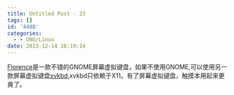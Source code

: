 ```yaml
---
title: Untitled Post - 23
tags: []
id: '4488'
categories:
  - - GNU/Linux
date: 2013-12-14 16:19:14
---
```


[Florence](http://florence.sourceforge.net/english.html)是一款不错的GNOME屏幕虚拟键盘，如果不使用GNOME,可以使用另一款屏幕虚拟键盘[xvkbd](http://homepage3.nifty.com/tsato/xvkbd/),xvkbd只依赖于X11。有了屏幕虚拟键盘，触摸本用起来更爽了。